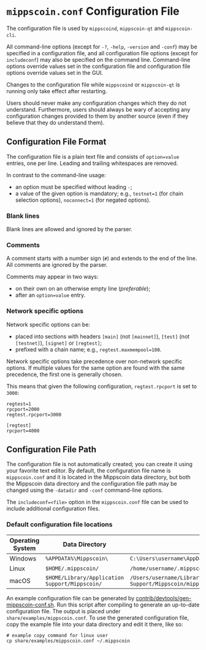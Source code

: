 # `mippscoin.conf` Configuration File

The configuration file is used by `mippscoind`, `mippscoin-qt` and `mippscoin-cli`.

All command-line options (except for `-?`, `-help`, `-version` and `-conf`) may be specified in a configuration file, and all configuration file options (except for `includeconf`) may also be specified on the command line. Command-line options override values set in the configuration file and configuration file options override values set in the GUI.

Changes to the configuration file while `mippscoind` or `mippscoin-qt` is running only take effect after restarting.

Users should never make any configuration changes which they do not understand. Furthermore, users should always be wary of accepting any configuration changes provided to them by another source (even if they believe that they do understand them).

## Configuration File Format

The configuration file is a plain text file and consists of `option=value` entries, one per line. Leading and trailing whitespaces are removed.

In contrast to the command-line usage:
- an option must be specified without leading `-`;
- a value of the given option is mandatory; e.g., `testnet=1` (for chain selection options), `noconnect=1` (for negated options).

### Blank lines

Blank lines are allowed and ignored by the parser.

### Comments

A comment starts with a number sign (`#`) and extends to the end of the line. All comments are ignored by the parser.

Comments may appear in two ways:
- on their own on an otherwise empty line (_preferable_);
- after an `option=value` entry.

### Network specific options

Network specific options can be:
- placed into sections with headers `[main]` (not `[mainnet]`), `[test]` (not `[testnet]`), `[signet]` or `[regtest]`;
- prefixed with a chain name; e.g., `regtest.maxmempool=100`.

Network specific options take precedence over non-network specific options.
If multiple values for the same option are found with the same precedence, the
first one is generally chosen.

This means that given the following configuration, `regtest.rpcport` is set to `3000`:

```
regtest=1
rpcport=2000
regtest.rpcport=3000

[regtest]
rpcport=4000
```

## Configuration File Path

The configuration file is not automatically created; you can create it using your favorite text editor. By default, the configuration file name is `mippscoin.conf` and it is located in the Mippscoin data directory, but both the Mippscoin data directory and the configuration file path may be changed using the `-datadir` and `-conf` command-line options.

The `includeconf=<file>` option in the `mippscoin.conf` file can be used to include additional configuration files.

### Default configuration file locations

Operating System | Data Directory | Example Path
-- | -- | --
Windows | `%APPDATA%\Mippscoin\` | `C:\Users\username\AppData\Roaming\Mippscoin\mippscoin.conf`
Linux | `$HOME/.mippscoin/` | `/home/username/.mippscoin/mippscoin.conf`
macOS | `$HOME/Library/Application Support/Mippscoin/` | `/Users/username/Library/Application Support/Mippscoin/mippscoin.conf`

An example configuration file can be generated by [contrib/devtools/gen-mippscoin-conf.sh](../contrib/devtools/gen-mippscoin-conf.sh).
Run this script after compiling to generate an up-to-date configuration file.
The output is placed under `share/examples/mippscoin.conf`.
To use the generated configuration file, copy the example file into your data directory and edit it there, like so:

```
# example copy command for linux user
cp share/examples/mippscoin.conf ~/.mippscoin
```
